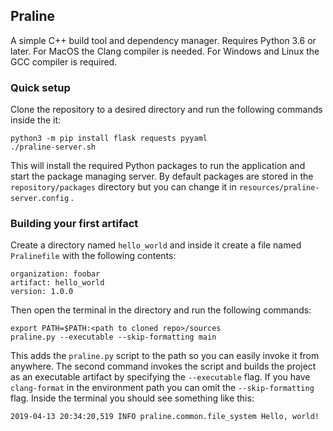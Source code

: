 ## Praline

A simple C++ build tool and dependency manager. Requires Python 3.6 or later. For MacOS the Clang compiler is needed. For Windows and Linux the GCC compiler is required.

### Quick setup

Clone the repository to a desired directory and run the following commands inside the it:

    python3 -m pip install flask requests pyyaml
    ./praline-server.sh

This will install the required Python packages to run the application and start the package managing server. By default packages are stored in the `repository/packages` directory but you can change it in `resources/praline-server.config` .

### Building your first artifact

Create a directory named `hello_world` and inside it create a file named `Pralinefile` with the following contents:

    organization: foobar
    artifact: hello_world
    version: 1.0.0

Then open the terminal in the directory and run the following commands:

    export PATH=$PATH:<path to cloned repo>/sources
    praline.py --executable --skip-formatting main

This adds the `praline.py` script to the path so you can easily invoke it from anywhere. The second command invokes the script and builds the project as an executable artifact by specifying the `--executable` flag. If you have `clang-format` in the environment path you can omit the `--skip-formatting` flag. Inside the terminal you should see something like this:

    2019-04-13 20:34:20,519 INFO praline.common.file_system Hello, world!
